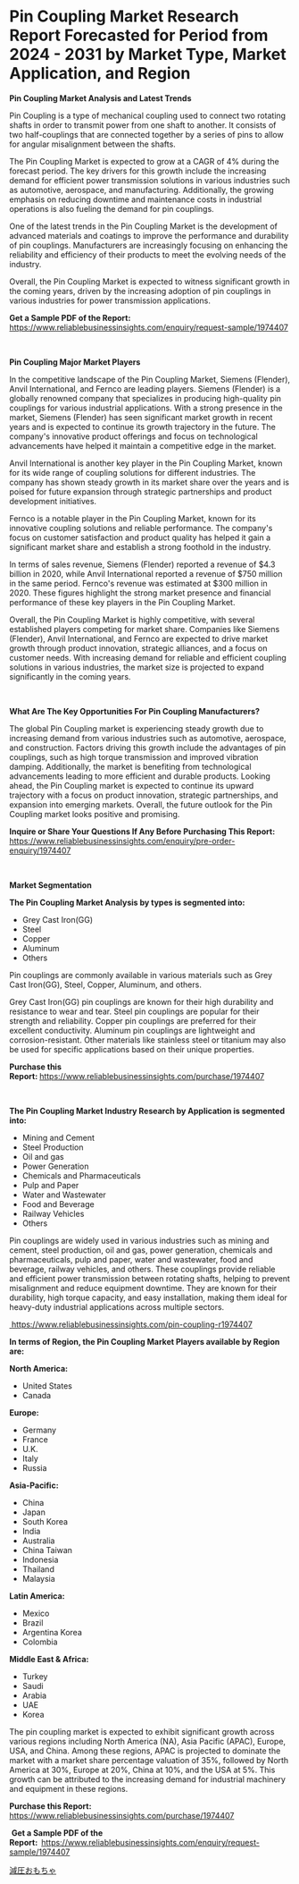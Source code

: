<p><h1>Pin Coupling Market Research Report Forecasted for Period from 2024 -  2031 by Market Type, Market Application, and Region</h1></p><p><strong>Pin Coupling Market Analysis and Latest Trends</strong></p>
<p><p>Pin Coupling is a type of mechanical coupling used to connect two rotating shafts in order to transmit power from one shaft to another. It consists of two half-couplings that are connected together by a series of pins to allow for angular misalignment between the shafts.</p><p>The Pin Coupling Market is expected to grow at a CAGR of 4% during the forecast period. The key drivers for this growth include the increasing demand for efficient power transmission solutions in various industries such as automotive, aerospace, and manufacturing. Additionally, the growing emphasis on reducing downtime and maintenance costs in industrial operations is also fueling the demand for pin couplings.</p><p>One of the latest trends in the Pin Coupling Market is the development of advanced materials and coatings to improve the performance and durability of pin couplings. Manufacturers are increasingly focusing on enhancing the reliability and efficiency of their products to meet the evolving needs of the industry.</p><p>Overall, the Pin Coupling Market is expected to witness significant growth in the coming years, driven by the increasing adoption of pin couplings in various industries for power transmission applications.</p></p>
<p><strong>Get a Sample PDF of the Report:&nbsp;</strong> <a href="https://www.reliablebusinessinsights.com/enquiry/request-sample/1974407">https://www.reliablebusinessinsights.com/enquiry/request-sample/1974407</a></p>
<p>&nbsp;</p>
<p><strong>Pin Coupling Major Market Players</strong></p>
<p><p>In the competitive landscape of the Pin Coupling Market, Siemens (Flender), Anvil International, and Fernco are leading players. Siemens (Flender) is a globally renowned company that specializes in producing high-quality pin couplings for various industrial applications. With a strong presence in the market, Siemens (Flender) has seen significant market growth in recent years and is expected to continue its growth trajectory in the future. The company's innovative product offerings and focus on technological advancements have helped it maintain a competitive edge in the market.</p><p>Anvil International is another key player in the Pin Coupling Market, known for its wide range of coupling solutions for different industries. The company has shown steady growth in its market share over the years and is poised for future expansion through strategic partnerships and product development initiatives.</p><p>Fernco is a notable player in the Pin Coupling Market, known for its innovative coupling solutions and reliable performance. The company's focus on customer satisfaction and product quality has helped it gain a significant market share and establish a strong foothold in the industry.</p><p>In terms of sales revenue, Siemens (Flender) reported a revenue of $4.3 billion in 2020, while Anvil International reported a revenue of $750 million in the same period. Fernco's revenue was estimated at $300 million in 2020. These figures highlight the strong market presence and financial performance of these key players in the Pin Coupling Market.</p><p>Overall, the Pin Coupling Market is highly competitive, with several established players competing for market share. Companies like Siemens (Flender), Anvil International, and Fernco are expected to drive market growth through product innovation, strategic alliances, and a focus on customer needs. With increasing demand for reliable and efficient coupling solutions in various industries, the market size is projected to expand significantly in the coming years.</p></p>
<p>&nbsp;</p>
<p><strong>What Are The Key Opportunities For Pin Coupling Manufacturers?</strong></p>
<p><p>The global Pin Coupling market is experiencing steady growth due to increasing demand from various industries such as automotive, aerospace, and construction. Factors driving this growth include the advantages of pin couplings, such as high torque transmission and improved vibration damping. Additionally, the market is benefiting from technological advancements leading to more efficient and durable products. Looking ahead, the Pin Coupling market is expected to continue its upward trajectory with a focus on product innovation, strategic partnerships, and expansion into emerging markets. Overall, the future outlook for the Pin Coupling market looks positive and promising.</p></p>
<p><strong>Inquire or Share Your Questions If Any Before Purchasing This Report:</strong> <a href="https://www.reliablebusinessinsights.com/enquiry/pre-order-enquiry/1974407">https://www.reliablebusinessinsights.com/enquiry/pre-order-enquiry/1974407</a></p>
<p>&nbsp;</p>
<p><strong>Market Segmentation</strong></p>
<p><strong>The Pin Coupling Market Analysis by types is segmented into:</strong></p>
<p><ul><li>Grey Cast Iron(GG)</li><li>Steel</li><li>Copper</li><li>Aluminum</li><li>Others</li></ul></p>
<p><p>Pin couplings are commonly available in various materials such as Grey Cast Iron(GG), Steel, Copper, Aluminum, and others. </p><p>Grey Cast Iron(GG) pin couplings are known for their high durability and resistance to wear and tear. Steel pin couplings are popular for their strength and reliability. Copper pin couplings are preferred for their excellent conductivity. Aluminum pin couplings are lightweight and corrosion-resistant. Other materials like stainless steel or titanium may also be used for specific applications based on their unique properties.</p></p>
<p><strong>Purchase this Report:&nbsp;</strong><a href="https://www.reliablebusinessinsights.com/purchase/1974407">https://www.reliablebusinessinsights.com/purchase/1974407</a></p>
<p>&nbsp;</p>
<p><strong>The Pin Coupling Market Industry Research by Application is segmented into:</strong></p>
<p><ul><li>Mining and Cement</li><li>Steel Production</li><li>Oil and gas</li><li>Power Generation</li><li>Chemicals and Pharmaceuticals</li><li>Pulp and Paper</li><li>Water and Wastewater</li><li>Food and Beverage</li><li>Railway Vehicles</li><li>Others</li></ul></p>
<p><p>Pin couplings are widely used in various industries such as mining and cement, steel production, oil and gas, power generation, chemicals and pharmaceuticals, pulp and paper, water and wastewater, food and beverage, railway vehicles, and others. These couplings provide reliable and efficient power transmission between rotating shafts, helping to prevent misalignment and reduce equipment downtime. They are known for their durability, high torque capacity, and easy installation, making them ideal for heavy-duty industrial applications across multiple sectors.</p></p>
<p><a href="https://www.reliablebusinessinsights.com/pin-coupling-r1974407">&nbsp;https://www.reliablebusinessinsights.com/pin-coupling-r1974407</a></p>
<p><strong>In terms of Region, the Pin Coupling Market Players available by Region are:</strong></p>
<p>
    <p> <strong> North America: </strong>
        <ul>
            <li>United States</li>
            <li>Canada</li>
        </ul>
        </p> 
    <p> <strong> Europe: </strong>
        <ul>
            <li>Germany</li>
            <li>France</li>
            <li>U.K.</li>
            <li>Italy</li>
            <li>Russia</li>
        </ul>
        </p> 
    <p> <strong> Asia-Pacific: </strong>
        <ul>
            <li>China</li>
            <li>Japan</li>
            <li>South Korea</li>
            <li>India</li>
            <li>Australia</li>
            <li>China Taiwan</li>
            <li>Indonesia</li>
            <li>Thailand</li>
            <li>Malaysia</li>
        </ul>
        </p> 
    <p> <strong> Latin America: </strong>
        <ul>
            <li>Mexico</li>
            <li>Brazil</li>
            <li>Argentina Korea</li>
            <li>Colombia</li>
        </ul>
        </p> 
    <p> <strong> Middle East & Africa: </strong>
        <ul>
            <li>Turkey</li>
            <li>Saudi</li>
            <li>Arabia</li>
            <li>UAE</li>
            <li>Korea</li>
        </ul>
    </p>
    </p>
<p><p>The pin coupling market is expected to exhibit significant growth across various regions including North America (NA), Asia Pacific (APAC), Europe, USA, and China. Among these regions, APAC is projected to dominate the market with a market share percentage valuation of 35%, followed by North America at 30%, Europe at 20%, China at 10%, and the USA at 5%. This growth can be attributed to the increasing demand for industrial machinery and equipment in these regions.</p></p>
<p><strong>Purchase this Report: </strong><a href="https://www.reliablebusinessinsights.com/purchase/1974407">https://www.reliablebusinessinsights.com/purchase/1974407</a></p>
<p>&nbsp;<strong>Get a Sample PDF of the Report:&nbsp;&nbsp;</strong><a href="https://www.reliablebusinessinsights.com/enquiry/request-sample/1974407">https://www.reliablebusinessinsights.com/enquiry/request-sample/1974407</a></p>
<p><strong></strong></p>
<p><p><a href="https://medium.com/@mt14785/%E3%83%87%E3%82%B3%E3%83%B3%E3%83%97%E3%83%AC%E3%83%83%E3%82%B7%E3%83%A7%E3%83%B3%E3%81%8A%E3%82%82%E3%81%A1%E3%82%83%E5%B8%82%E5%A0%B4-%E3%82%B0%E3%83%AD%E3%83%BC%E3%83%90%E3%83%AB%E3%81%8A%E3%82%88%E3%81%B3%E5%9C%B0%E5%9F%9F%E3%81%AE%E5%88%86%E6%9E%90-%E5%9C%B0%E5%9F%9F-%E5%9B%BD%E5%88%A5%E5%88%86%E6%9E%90-%E7%AB%B6%E4%BA%89%E5%B8%82%E5%A0%B4%E3%81%AB%E7%84%A6%E7%82%B9%E3%82%92%E5%BD%93%E3%81%A6%E3%82%8B-ab9b3039d65b">減圧おもちゃ</a></p></p>